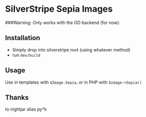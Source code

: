 SilverStripe Sepia Images
=============================

###Warning:
Only works with the GD backend (for now).

Installation
------------
- Simply drop into silverstripe root (using whatever method)
- run `dev/build`

Usage
-----
Use in templates with `$Image.Sepia`, or in PHP with `$image->Sepia()`

Thanks
-----
to nightjar alias py*k